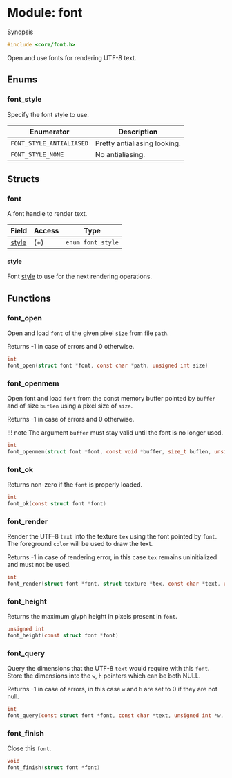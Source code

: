 # Module: font

Synopsis

```c
#include <core/font.h>
```

Open and use fonts for rendering UTF-8 text.

## Enums

### font\_style

Specify the font style to use.

| Enumerator               | Description                  |
|--------------------------|------------------------------|
| `FONT_STYLE_ANTIALIASED` | Pretty antialiasing looking. |
| `FONT_STYLE_NONE`        | No antialiasing.             |

## Structs

### font

A font handle to render text.

| Field           | Access | Type              |
|-----------------|--------|-------------------|
| [style](#style) | (+)    | `enum font_style` |

#### style

Font [style](#font_style) to use for the next rendering operations.

## Functions

### font\_open

Open and load `font` of the given pixel `size` from file `path`.

Returns -1 in case of errors and 0 otherwise.

```c
int
font_open(struct font *font, const char *path, unsigned int size)
```

### font\_openmem

Open font and load `font` from the const memory buffer pointed by `buffer` and
of size `buflen` using a pixel size of `size`.

Returns -1 in case of errors and 0 otherwise.

!!! note
    The argument `buffer` must stay valid until the font is no longer used.

```c
int
font_openmem(struct font *font, const void *buffer, size_t buflen, unsigned int size)
```

### font\_ok

Returns non-zero if the `font` is properly loaded.

```c
int
font_ok(const struct font *font)
```

### font\_render

Render the UTF-8 `text` into the texture `tex` using the font pointed by `font`.
The foreground `color` will be used to draw the text.

Returns -1 in case of rendering error, in this case `tex` remains
uninitialized and must not be used.

```c
int
font_render(struct font *font, struct texture *tex, const char *text, unsigned long color)
```

### font\_height

Returns the maximum glyph height in pixels present in `font`.

```c
unsigned int
font_height(const struct font *font)
```

### font\_query

Query the dimensions that the UTF-8 `text` would require with this `font`. Store
the dimensions into the `w`, `h` pointers which can be both NULL.

Returns -1 in case of errors, in this case `w` and `h` are set to 0 if they are
not null.

```c
int
font_query(const struct font *font, const char *text, unsigned int *w, unsigned int *h)
```

### font\_finish

Close this `font`.

```c
void
font_finish(struct font *font)
```
